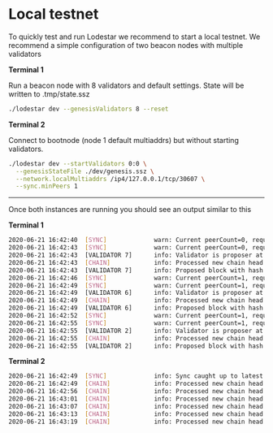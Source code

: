 # Local testnet

To quickly test and run Lodestar we recommend to start a local testnet. We recommend a simple configuration of two beacon nodes with multiple validators

**Terminal 1**

Run a beacon node with 8 validators and default settings. State will be written to .tmp/state.ssz

```bash
./lodestar dev --genesisValidators 8 --reset
```

**Terminal 2**

Connect to bootnode (node 1 default multiaddrs) but without starting validators.

```bash
./lodestar dev --startValidators 0:0 \
  --genesisStateFile ./dev/genesis.ssz \
  --network.localMultiaddrs /ip4/127.0.0.1/tcp/30607 \
  --sync.minPeers 1
```

---

Once both instances are running you should see an output similar to this

**Terminal 1**

```bash
2020-06-21 16:42:40  [SYNC]             warn: Current peerCount=0, required = 2
2020-06-21 16:42:43  [SYNC]             warn: Current peerCount=0, required = 2
2020-06-21 16:42:43  [VALIDATOR 7]      info: Validator is proposer at slot 9
2020-06-21 16:42:43  [CHAIN]            info: Processed new chain head newChainHeadRoot=0x3223a51b51fa4f42ea2281e8580806907a8e69f490cfe12a380b8e8b41b21d27, slot=9, epoch=1
2020-06-21 16:42:43  [VALIDATOR 7]      info: Proposed block with hash 0x3223a51b51fa4f42ea2281e8580806907a8e69f490cfe12a380b8e8b41b21d27 and slot 9
2020-06-21 16:42:46  [SYNC]             warn: Current peerCount=1, required = 2
2020-06-21 16:42:49  [SYNC]             warn: Current peerCount=1, required = 2
2020-06-21 16:42:49  [VALIDATOR 6]      info: Validator is proposer at slot 10
2020-06-21 16:42:49  [CHAIN]            info: Processed new chain head newChainHeadRoot=0x7c3a77ad892ca631b750b988277a6caca9cc011461e326537fb607c94359b95f, slot=10, epoch=1
2020-06-21 16:42:49  [VALIDATOR 6]      info: Proposed block with hash 0x7c3a77ad892ca631b750b988277a6caca9cc011461e326537fb607c94359b95f and slot 10
2020-06-21 16:42:52  [SYNC]             warn: Current peerCount=1, required = 2
2020-06-21 16:42:55  [SYNC]             warn: Current peerCount=1, required = 2
2020-06-21 16:42:55  [VALIDATOR 2]      info: Validator is proposer at slot 11
2020-06-21 16:42:55  [CHAIN]            info: Processed new chain head newChainHeadRoot=0x74e96be4058e0edec26028c2f727b30dbc05e12c3f29f364e487916e16777f4a, slot=11, epoch=1
2020-06-21 16:42:55  [VALIDATOR 2]      info: Proposed block with hash 0x74e96be4058e0edec26028c2f727b30dbc05e12c3f29f364e487916e16777f4a and slot 11
```

**Terminal 2**

```bash
2020-06-21 16:42:49  [SYNC]             info: Sync caught up to latest slot 9
2020-06-21 16:42:49  [CHAIN]            info: Processed new chain head newChainHeadRoot=0x7c3a77ad892ca631b750b988277a6caca9cc011461e326537fb607c94359b95f, slot=10, epoch=1
2020-06-21 16:42:56  [CHAIN]            info: Processed new chain head newChainHeadRoot=0x74e96be4058e0edec26028c2f727b30dbc05e12c3f29f364e487916e16777f4a, slot=11, epoch=1
2020-06-21 16:43:01  [CHAIN]            info: Processed new chain head newChainHeadRoot=0x75ff1e7143acead878913a516c87f620022e178298e7a7f4a9485fd731bc7128, slot=12, epoch=1
2020-06-21 16:43:07  [CHAIN]            info: Processed new chain head newChainHeadRoot=0x250da6f5ebad021894eb07824b535c3442fe0f7a67949f266d46ffa6b5a18b76, slot=13, epoch=1
2020-06-21 16:43:13  [CHAIN]            info: Processed new chain head newChainHeadRoot=0x2e90c4a2cea722cb8bfccdfe3b73a4211e7a21d07075d11307626d8b048b9074, slot=14, epoch=1
2020-06-21 16:43:19  [CHAIN]            info: Processed new chain head newChainHeadRoot=0x03fcff4f23de519c1e294f6b1256d194199c107c56b4466efed6bfab8d6e7e92, slot=15, epoch=1
```

